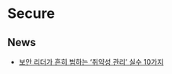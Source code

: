 # Secure

## News
- [보안 리더가 흔히 범하는 ‘취약성 관리’ 실수 10가지](https://www.ciokorea.com/news/240469 "secure news")  
